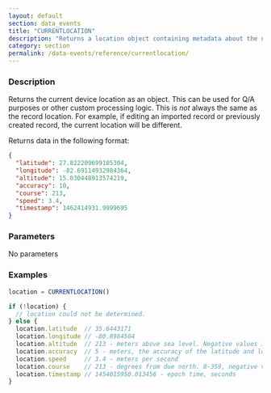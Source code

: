 ```yaml
---
layout: default
section: data_events
title: "CURRENTLOCATION"
description: "Returns a location object containing metadata about the user&#39;s current location. This location may be different than the record location."
category: section
permalink: /data-events/reference/currentlocation/
---
```


### Description

Returns the current device location as an object. This can be used for Q/A purposes or other custom processing logic. This is *not* always the same as the record location. For example, if editing an imported record or previously created record, the current location will be different.

Returns data in the following format:

```json
{
  "latitude": 27.822209699105304,
  "longitude": -82.69114932984364,
  "altitude": 15.030448913574219,
  "accuracy": 10,
  "course": 213,
  "speed": 3.4,
  "timestamp": 1462414931.9999695
}
```

### Parameters

No parameters

### Examples

```js
location = CURRENTLOCATION()

if (!location) {
  // location could not be determined.
} else {
  location.latitude  // 35.6443171
  location.longitude // -80.8984504
  location.altitude  // 213 - meters above sea level. Negative values indicate below sea level.
  location.accuracy  // 5 - meters, the accuracy of the latitude and longitude values
  location.speed     // 3.4 - meters per second
  location.course    // 213 - degrees from due north. 0-359, negative values or `null` indicate invalid values.
  location.timestamp // 1454015950.013456 - epoch time, seconds
}
```